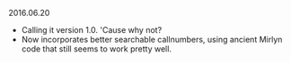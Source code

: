 2016.06.20
  * Calling it version 1.0. 'Cause why not?
  * Now incorporates better searchable callnumbers, using ancient
    Mirlyn code that still seems to work pretty well.
  